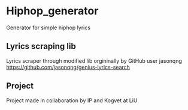 # Hiphop_generator
Generator for simple hiphop lyrics


## Lyrics scraping lib
Lyrics scraper through modified lib orgininally by GitHub user jasonqng
https://github.com/jasonqng/genius-lyrics-search


##	Project
Project made in collaboration by IP and Kogvet at LiU

